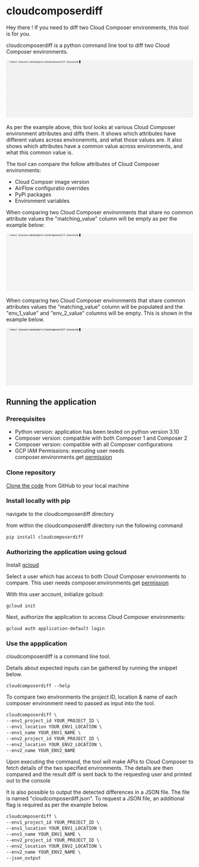 # cloudcomposerdiff

Hey there ! If you need to diff two Cloud Composer environments, this tool is for you.

cloudcomposerdiff is a python command line tool to diff two Cloud Composer environments.

![gif showing environments with some matches & some differences](img/some_matches.gif)

As per the example above, this tool looks at various Cloud Composer environment
attributes and diffs them. It shows which attributes have different values across
environemnts, and what those values are. It also shows which attributes have a common
value across environments, and what this common value is.

The tool can compare the follow attributes of Cloud Composer environments:

* Cloud Compser image version
* AirFlow configuratio overrides
* PyPi packages
* Environment variables

When comparing two Cloud Composer environments that share no common attribute values
the "matching_value" column will be empty as per the example below:

![gif showing environments with zero matches](img/no_matches.gif)

When comparing two Cloud Composer environments that share common attributes values
the "matching_value" column will be populated and the "env_1_value" and "env_2_value"
columns will be empty. This is shown in the example below.

![gif showing environments with lots of matches](img/lots_of_matches.gif)


## Running the application

### Prerequisites

 * Python version: application has been tested on python version 3.10
 * Composer version:  compatible with both Composer 1 and Composer 2
 * Composer version:  compatible with all Composer configurations
 * GCP IAM Permissions: executing user needs composer.environments.get [permission](https://cloud.google.com/composer/docs/how-to/access-control#permissions_for_api_methods)

### Clone repository

[Clone the code](https://docs.github.com/en/repositories/creating-and-managing-repositories/cloning-a-repository) from GitHub to your local machine

### Install locally with pip

navigate to the cloudcomposerdiff directory

from within the cloudcomposerdiff directory run the following command

```shell
pip install cloudcomposerdiff
```

### Authorizing the application using gcloud

Install [gcloud](https://cloud.google.com/sdk/gcloud)

Select a user which has access to both Cloud Composer environments to compare. This user
needs composer.environments.get [permission](https://cloud.google.com/composer/docs/how-to/access-control#permissions_for_api_methods)

With this user account, initialize gcloud:

```shell
gcloud init
```

Next, authorize the application to access Cloud Composer environments:

```shell
gcloud auth application-default login
```

### Use the appplication

cloudcomposerdiff is a command line tool. 

Details about expected inputs can be gathered by running the snippet below.

```shell
cloudcomposerdiff --help
```

To compare two environments the project ID, location & name of each composer environment
need to passed as input into the tool. 

```shell
cloudcomposerdiff \
--env1_project_id YOUR_PROJECT_ID \
--env1_location YOUR_ENV1_LOCATION \
--env1_name YOUR_ENV1_NAME \
--env2_project_id YOUR_PROJECT_ID \
--env2_location YOUR_ENV2_LOCATION \
--env2_name YOUR_ENV2_NAME
```

Upon executing the command, the tool will make APIs to Cloud Composer to fetch details
of the two specified environments. The details are then compared and the result diff
is sent back to the requesting user and printed out to the console

It is also possible to output the detected differences in a JSON file. The file is
named "cloudcomposerdiff.json". To request a JSON file, an additional flag is required
as per the example below.

```shell
cloudcomposerdiff \
--env1_project_id YOUR_PROJECT_ID \
--env1_location YOUR_ENV1_LOCATION \
--env1_name YOUR_ENV1_NAME \
--env2_project_id YOUR_PROJECT_ID \
--env2_location YOUR_ENV2_LOCATION \
--env2_name YOUR_ENV2_NAME \
--json_output
```